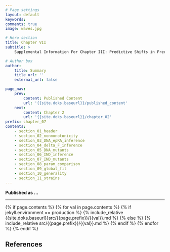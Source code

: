 ```yaml
---
# Page settings
layout: default
keywords:
comments: true
image: waves.jpg

# Hero section
title: Chapter VII 
subtitle: > 
    Supplemental Information For Chapter III: Predictive Shifts in Free Energy Couple Mutations to Their Phenotypic Consequences

# Author box
author:
    title: Summary
    title_url: ''
    external_url: false

page_nav:
    prev:
        content: Published Content
        url: '{{site.doks.baseurl}}/published_content'
    next:
        content: Chapter 2
        url: '{{site.doks.baseurl}}/chapter_02'
prefix: chapter_07
contents:
    - section_01_header
    - section_02_nonmonotonicity
    - section_03_DNA_epRA_inference
    - section_04_delta_F_inference
    - section_05_DNA_mutants
    - section_06_IND_inference
    - section_07_IND_mutants
    - section_08_param_comparison
    - section_09_global_fit
    - section_10_generality
    - section_11_strains
---
```


**Published as ...**
<hr/>
{% if page.contents %}
{% for val in page.contents %}
{% if jekyll.environment == production %}
{% include_relative {{site.doks.baseurl}}src/{{page.prefix}}/{{val}}.md %}
{% else %}
{% include_relative src/{{page.prefix}}/{{val}}.md %}
{% endif %}
{% endfor %}
{% endif %}

## References